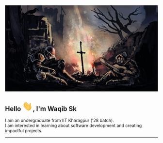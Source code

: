 ![waqib -bg image](./bg.jpg)
<h2>Hello <img src="https://raw.githubusercontent.com/ABSphreak/ABSphreak/master/gifs/Hi.gif" height="33px">, I'm Waqib Sk</h2>
I am an undergraduate from IIT Kharagpur ('28 batch).  <br>
I am interested in learning about software development and creating impactful projects.<br>

<hr>




